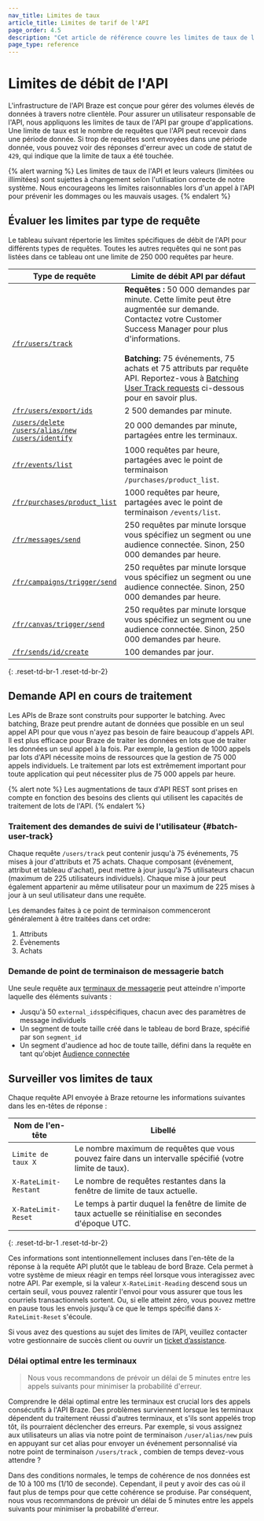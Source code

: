 ```yaml
---
nav_title: Limites de taux
article_title: Limites de tarif de l'API
page_order: 4.5
description: "Cet article de référence couvre les limites de taux de l'API pour l'infrastructure API de Braze."
page_type: reference
---
```


# Limites de débit de l'API

L'infrastructure de l'API Braze est conçue pour gérer des volumes élevés de données à travers notre clientèle. Pour assurer un utilisateur responsable de l'API, nous appliquons les limites de taux de l'API par groupe d'applications. Une limite de taux est le nombre de requêtes que l'API peut recevoir dans une période donnée. Si trop de requêtes sont envoyées dans une période donnée, vous pouvez voir des réponses d'erreur avec un code de statut de `429`, qui indique que la limite de taux a été touchée.

{% alert warning %}
Les limites de taux de l'API et leurs valeurs (limitées ou illimitées) sont sujettes à changement selon l'utilisation correcte de notre système. Nous encourageons les limites raisonnables lors d'un appel à l'API pour prévenir les dommages ou les mauvais usages.
{% endalert %}

## Évaluer les limites par type de requête

Le tableau suivant répertorie les limites spécifiques de débit de l'API pour différents types de requêtes. Toutes les autres requêtes qui ne sont pas listées dans ce tableau ont une limite de 250 000 requêtes par heure.

| Type de requête                                                                          | Limite de débit API par défaut                                                                                                                                                                                                                                                                                                                           |
| ---------------------------------------------------------------------------------------- | -------------------------------------------------------------------------------------------------------------------------------------------------------------------------------------------------------------------------------------------------------------------------------------------------------------------------------------------------------- |
| [`/fr/users/track`][10]                                                                  | **Requêtes :** 50 000 demandes par minute. Cette limite peut être augmentée sur demande. Contactez votre Customer Success Manager pour plus d'informations.<br><br>**Batching:** 75 événements, 75 achats et 75 attributs par requête API. Reportez-vous à [Batching User Track requests](#batch-user-track) ci-dessous pour en savoir plus. |
| [`/fr/users/export/ids`][11]                                                             | 2 500 demandes par minute.                                                                                                                                                                                                                                                                                                                               |
| [`/users/delete`][12]<br>[`/users/alias/new`][13]<br>[`/users/identify`][14] | 20 000 demandes par minute, partagées entre les terminaux.                                                                                                                                                                                                                                                                                               |
| [`/fr/events/list`][15]                                                                  | 1000 requêtes par heure, partagées avec le point de terminaison `/purchases/product_list`.                                                                                                                                                                                                                                                               |
| [`/fr/purchases/product_list`][16]                                                       | 1000 requêtes par heure, partagées avec le point de terminaison `/events/list`.                                                                                                                                                                                                                                                                          |
| [`/fr/messages/send`][17]                                                                | 250 requêtes par minute lorsque vous spécifiez un segment ou une audience connectée. Sinon, 250 000 demandes par heure.                                                                                                                                                                                                                                  |
| [`/fr/campaigns/trigger/send`][17.1]                                                     | 250 requêtes par minute lorsque vous spécifiez un segment ou une audience connectée. Sinon, 250 000 demandes par heure.                                                                                                                                                                                                                                  |
| [`/fr/canvas/trigger/send`][17.2]                                                        | 250 requêtes par minute lorsque vous spécifiez un segment ou une audience connectée. Sinon, 250 000 demandes par heure.                                                                                                                                                                                                                                  |
| [`/fr/sends/id/create`][18]                                                              | 100 demandes par jour.                                                                                                                                                                                                                                                                                                                                   |
{: .reset-td-br-1 .reset-td-br-2}

## Demande API en cours de traitement

Les APIs de Braze sont construits pour supporter le batching. Avec batching, Braze peut prendre autant de données que possible en un seul appel API pour que vous n'ayez pas besoin de faire beaucoup d'appels API. Il est plus efficace pour Braze de traiter les données en lots que de traiter les données un seul appel à la fois. Par exemple, la gestion de 1000 appels par lots d'API nécessite moins de ressources que la gestion de 75 000 appels individuels. Le traitement par lots est extrêmement important pour toute application qui peut nécessiter plus de 75 000 appels par heure.

{% alert note %}
Les augmentations de taux d'API REST sont prises en compte en fonction des besoins des clients qui utilisent les capacités de traitement de lots de l'API.
{% endalert %}

### Traitement des demandes de suivi de l'utilisateur {#batch-user-track}

Chaque requête `/users/track` peut contenir jusqu'à 75 événements, 75 mises à jour d'attributs et 75 achats. Chaque composant (événement, attribut et tableau d'achat), peut mettre à jour jusqu'à 75 utilisateurs chacun (maximum de 225 utilisateurs individuels). Chaque mise à jour peut également appartenir au même utilisateur pour un maximum de 225 mises à jour à un seul utilisateur dans une requête.

Les demandes faites à ce point de terminaison commenceront généralement à être traitées dans cet ordre:

1. Attributs
2. Évènements
3. Achats

### Demande de point de terminaison de messagerie batch

Une seule requête aux [terminaux de messagerie][1] peut atteindre n'importe laquelle des éléments suivants :

- Jusqu'à 50 `external_ids`spécifiques, chacun avec des paramètres de message individuels
- Un segment de toute taille créé dans le tableau de bord Braze, spécifié par son `segment_id`
- Un segment d'audience ad hoc de toute taille, défini dans la requête en tant qu'objet [Audience connectée][2]

## Surveiller vos limites de taux

Chaque requête API envoyée à Braze retourne les informations suivantes dans les en-têtes de réponse :

| Nom de l'en-tête      | Libellé                                                                                                  |
| --------------------- | -------------------------------------------------------------------------------------------------------- |
| `Limite de taux X`    | Le nombre maximum de requêtes que vous pouvez faire dans un intervalle spécifié (votre limite de taux).  |
| `X-RateLimit-Restant` | Le nombre de requêtes restantes dans la fenêtre de limite de taux actuelle.                              |
| `X-RateLimit-Reset`   | Le temps à partir duquel la fenêtre de limite de taux actuelle se réinitialise en secondes d'époque UTC. |
{: .reset-td-br-1 .reset-td-br-2}

Ces informations sont intentionnellement incluses dans l'en-tête de la réponse à la requête API plutôt que le tableau de bord Braze. Cela permet à votre système de mieux réagir en temps réel lorsque vous interagissez avec notre API. Par exemple, si la valeur `X-RateLimit-Reading` descend sous un certain seuil, vous pouvez ralentir l'envoi pour vous assurer que tous les courriels transactionnels sortent. Ou, si elle atteint zéro, vous pouvez mettre en pause tous les envois jusqu'à ce que le temps spécifié dans `X-RateLimit-Reset` s'écoule.

Si vous avez des questions au sujet des limites de l’API, veuillez contacter votre gestionnaire de succès client ou ouvrir un [ticket d’assistance][support].

### Délai optimal entre les terminaux

> Nous vous recommandons de prévoir un délai de 5 minutes entre les appels suivants pour minimiser la probabilité d'erreur.

Comprendre le délai optimal entre les terminaux est crucial lors des appels consécutifs à l'API Braze. Des problèmes surviennent lorsque les terminaux dépendent du traitement réussi d'autres terminaux, et s'ils sont appelés trop tôt, ils pourraient déclencher des erreurs. Par exemple, si vous assignez aux utilisateurs un alias via notre point de terminaison `/user/alias/new` puis en appuyant sur cet alias pour envoyer un événement personnalisé via notre point de terminaison `/users/track` , combien de temps devez-vous attendre ?

Dans des conditions normales, le temps de cohérence de nos données est de 10 à 100 ms (1/10 de seconde). Cependant, il peut y avoir des cas où il faut plus de temps pour que cette cohérence se produise. Par conséquent, nous vous recommandons de prévoir un délai de 5 minutes entre les appels suivants pour minimiser la probabilité d'erreur.

[1]: {{site.baseurl}}/api/endpoints/messaging/
[2]: {{site.baseurl}}/api/objects_filters/connected_audience/
[support]: {{site.baseurl}}/braze_support/

[10]: {{site.baseurl}}/api/endpoints/user_data/post_user_track/
[11]: {{site.baseurl}}/api/endpoints/export/user_data/post_users_identifier/
[12]: {{site.baseurl}}/api/endpoints/user_data/post_user_delete/
[13]: {{site.baseurl}}/api/endpoints/user_data/post_user_alias/
[14]: {{site.baseurl}}/api/endpoints/user_data/post_user_identify/
[15]: {{site.baseurl}}/api/endpoints/export/custom_events/get_custom_events/
[16]: {{site.baseurl}}/api/endpoints/export/purchases/get_list_product_id/
[17]: {{site.baseurl}}/api/endpoints/messaging/send_messages/post_send_messages/
[17.1]: {{site.baseurl}}/api/endpoints/messaging/send_messages/post_send_triggered_campaigns/
[17.2]: {{site.baseurl}}/api/endpoints/messaging/send_messages/post_send_triggered_canvases/
[18]: {{site.baseurl}}/api/endpoints/messaging/send_messages/post_create_send_ids/
